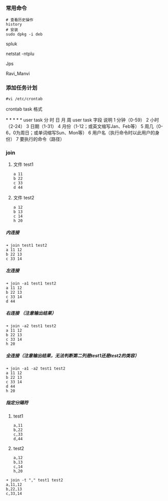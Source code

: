 



### 常用命令

```
# 查看历史操作
history
# 安装
sudo dpkg -i deb
```



spluk



netstat -ntplu



Jps

Ravi_Manvi

### 添加任务计划

```shell
#vi /etc/crontab
```

crontab task 格式

\* * * * * user task
分 时 日 月 周 user task
字段 说明
1 分钟（0-59）
2 小时（2-24）
3 日期（1-31）
4 月份（1-12；或英文缩写Jan、Feb等）
5 周几（0-6，0为周日；或单词缩写Sun、Mon等）
6 用户名（执行命令时以此用户的身份）
7 要执行的命令（路径）



### join

1. 文件 test1

   ```
   a 11
   b 22
   c 33
   d 44
   ```

2. 文件 test2

   ```
   a 12
   b 13
   c 14
   h 20
   ```

##### 内连接

```shell
➜ join test1 test2
a 11 12
b 22 13
c 33 14
```

##### 左连接

```shell
➜ join -a1 test1 test2
a 11 12
b 22 13
c 33 14
d 44
```

##### 右连接 （注意输出结果）

```shell
➜ join -a2 test1 test2
a 11 12
b 22 13
c 33 14
h 20
```

##### 全连接（注意输出结果，无法判断第二列是test1还是test2的类容）

```shell
➜ join -a1 -a2 test1 test2
a 11 12
b 22 13
c 33 14
d 44
h 20
```

##### 指定分隔符

1. test1

   ```
   a,11
   b,22
   c,33
   d,44
   ```

2. test2

   ```
   a,12
   b,13
   c,14
   h,20
   ```

```shell
➜ join -t "," test1 test2
a,11,12
b,22,13
c,33,14
```





